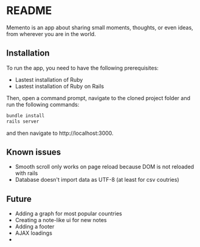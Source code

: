 # README

Memento is an app about sharing small moments, thoughts, or even ideas, from wherever you are in the world.

## Installation

To run the app, you need to have the following prerequisites: 

- Lastest installation of Ruby
- Lastest installation of Ruby on Rails

Then, open a command prompt, navigate to the cloned project folder and run the following commands: 

```bash
bundle install
rails server
```

and then navigate to http://localhost:3000.

## Known issues

- Smooth scroll only works on page reload because DOM is not reloaded with rails
- Database doesn't import data as UTF-8 (at least for csv coutries)

## Future

- Adding a graph for most popular countries
- Creating a note-like ui for new notes
- Adding a footer
- AJAX loadings
- 
